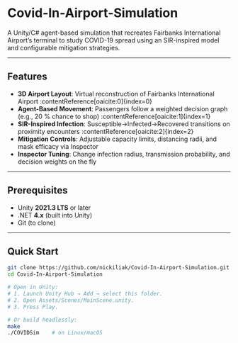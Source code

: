 # Covid-In-Airport-Simulation

A Unity/C# agent-based simulation that recreates Fairbanks International Airport’s terminal to study COVID-19 spread using an SIR-inspired model and configurable mitigation strategies.

---

## Features

- **3D Airport Layout**: Virtual reconstruction of Fairbanks International Airport :contentReference[oaicite:0]{index=0}  
- **Agent-Based Movement**: Passengers follow a weighted decision graph (e.g., 20 % chance to shop) :contentReference[oaicite:1]{index=1}  
- **SIR-Inspired Infection**: Susceptible→Infected→Recovered transitions on proximity encounters :contentReference[oaicite:2]{index=2}  
- **Mitigation Controls**: Adjustable capacity limits, distancing radii, and mask efficacy via Inspector  
- **Inspector Tuning**: Change infection radius, transmission probability, and decision weights on the fly  

---

## Prerequisites

- Unity **2021.3 LTS** or later  
- .NET **4.x** (built into Unity)  
- Git (to clone)  

---

## Quick Start

```bash
git clone https://github.com/nickiliak/Covid-In-Airport-Simulation.git
cd Covid-In-Airport-Simulation

# Open in Unity:
# 1. Launch Unity Hub → Add → select this folder.
# 2. Open Assets/Scenes/MainScene.unity.
# 3. Press Play.

# Or build headlessly:
make
./COVIDSim    # on Linux/macOS
